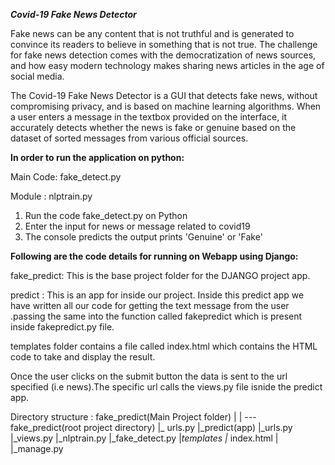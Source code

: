 __*Covid-19 Fake News Detector*__

Fake news can be any content that is not truthful and is generated to convince its readers to believe in something that is not true. 
The challenge for fake news detection comes with the democratization of news sources, and how easy modern technology makes sharing news 
articles in the age of social media.


The Covid-19 Fake News Detector is a GUI that detects fake news, without compromising privacy, and is based on machine learning algorithms. 
When a user enters a message in the textbox provided on the interface, it accurately detects whether the news is fake or genuine based on 
the dataset of sorted messages from various official sources.

__In order to run the application on python:__

Main Code: fake_detect.py

Module : nlptrain.py

1. Run the code fake_detect.py on Python
2. Enter the input for news or message related to covid19
3. The console predicts the output prints 'Genuine' or 'Fake'


__Following are the code details for running on Webapp using Django:__

fake_predict: This is the base project folder for the DJANGO project app.

predict : This is an app for inside our project.
Inside this predict app we have written all our code for getting the text message from the user .passing the same into the function called fakepredict which is present inside fakepredict.py file.

templates folder contains a file called index.html which contains the  HTML code to take and display the result.

Once the user clicks on the submit button the data is sent to the url specified (i.e news).The specific url calls the views.py file isnide the predict app.

Directory structure :
fake_predict(Main Project folder)
	|
	|
	---fake_predict(root project directory)
		|_ urls.py
	|_predict(app)
		|_urls.py
		|_views.py 
		|_nlptrain.py
		|_fake_detect.py
	|_templates
		|_ index.html
	|
	|_manage.py





